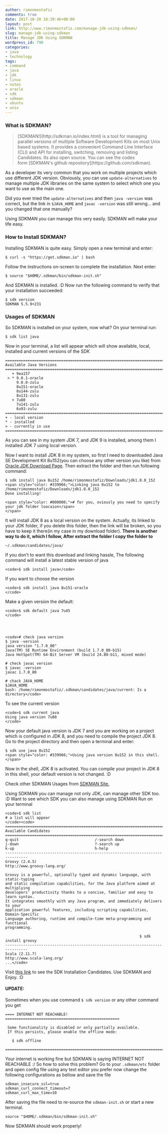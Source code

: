 ```yaml
---
author: rimonmostafiz
comments: true
date: 2017-10-20 18:39:46+00:00
layout: post
link: http://www.rimonmostafiz.com/manage-jdk-using-sdkman/
slug: manage-jdk-using-sdkman
title: Manage JDK Using SDKMAN
wordpress_id: 790
categories:
- java
- technology
tags:
- command
- java
- jdk
- linux
- notes
- oracle
- sdk
- sdkman
- ubuntu
- unix
---
```


### What is SDKMAN?




<blockquote>[SDKMAN!](http://sdkman.io/index.html) is a tool for managing parallel versions of multiple Software Development Kits on most Unix based systems. It provides a convenient Command Line Interface (CLI) and API for installing, switching, removing and listing Candidates. Its also open source. You can see the codes form [SDKMAN's github repository](https://github.com/sdkman).</blockquote>


As a developer its very common that you work on multiple projects which use different JDK version. Obviously, you can use `update-alternatives` to manage multiple JDK libraries on the same system to select which one you want to use as the main one.

Did you ever tried the `update-alternatives` and then `java -version` was correct, but the link in `$JAVA_HOME` and `javac -version` was still wrong... and you changed that one manually?

Using SDKMAN you can manage this very easily. SDKMAN will make your life easy.


### How to Install SDKMAN?


Installing SDKMAN is quite easy. Simply open a new terminal and enter:

    
    $ curl -s "https://get.sdkman.io" | bash


Follow the instructions on-screen to complete the installation. Next enter:

    
    $ source "$HOME/.sdkman/bin/sdkman-init.sh"


And SDKMAN is installed. :D
Now run the following command to verify that your installation succeeded:

    
    $ sdk version
    SDKMAN 5.5.9+231




### Usages of SDKMAN


So SDKMAN is installed on your system, now what?
On your terminal run:

    
    $ sdk list java


Now in your terminal, a list will appear which will show available, local, installed and current versions of the SDK

    
    ================================================================================
    Available Java Versions
    ================================================================================
       + 9ea157                                                                        
     > * 9.0.1-oracle                                                                  
         9.0.0-zulu                                                                    
         8u151-oracle                                                                  
         8u144-zulu                                                                    
         8u131-zulu                                                                    
       + 7u80                                                                          
         7u141-zulu                                                                    
         6u93-zulu                                                                                                   
    ================================================================================
    + - local version
    * - installed
    > - currently in use
    ================================================================================
    
    


As you can see in my system JDK 7, and JDK 9 is installed, among them I installed JDK 7 using local version.

Now I want to install JDK 8 in my system, so first I need to downloaded Java SE Development Kit 8u152(you can choose any other version you like) from [Oracle JDK Download Page](http://www.oracle.com/technetwork/java/javase/downloads/jdk8-downloads-2133151.html). Then extract the folder and then run following command:

    
    $ sdk install java 8u152 /home/rimonmostafiz/Downloads/jdk1.8.0_152
    <span style="color: #339966;">Linking java 8u152 to /home/rimonmostafiz/Downloads/jdk1.8.0_152
    Done installing!
    
    <span style="color: #000000;"># for you, oviously you need to specify your jdk folder loacaion</span>
    </span>


It will install JDK 8 as a local version on the system. Actually, its linked to your JDK folder, if you delete this folder, then the link will be broken, so you have to keep it there(in my case in my download folder).
**There is another way to do it, which I follow, After extract the folder I copy the folder to**

    
    ~/.sdkman/candidates/java/


If you don't to want this download and linking hassle, The following command will install a latest stable version of java

    
    <code>$ sdk install java</code>


If you want to choose the version

    
    <code>$ sdk install java 8u151-oracle
    </code>


Make a given version the default:

    
    <code>$ sdk default java 7u45
    </code>



    
    <code># check java version 
    $ java -version 
    java version "1.7.0_80" 
    Java(TM) SE Runtime Environment (build 1.7.0_80-b15) 
    Java HotSpot(TM) 64-Bit Server VM (build 24.80-b11, mixed mode) 
    
    # check javac version 
    $ javac -version 
    javac 1.7.0_80 
    
    # chack JAVA_HOME 
    $JAVA_HOME 
    bash: /home/rimonmostafiz/.sdkman/candidates/java/current: Is a directory</code>


To see the current version

    
    <code>$ sdk current java
    Using java version 7u80
    </code>


Now your default java version is JDK 7 and you are working on a project which is configured in JDK 8, and you need to compile the project JDK 8.
Go to the project directory and then open a terminal and enter:

    
    $ sdk use java 8u152
    <span style="color: #339966;">Using java version 8u152 in this shell.</span>


Now in the shell, JDK 8 is activated. You can compile your project in JDK 8 in this shell, your default version is not changed. :D

Check other SDKMAN Usages from [SDKMAN Site.](http://sdkman.io/usage.html)

Using SDKMAN you can manage not only JDK, can manage other SDK too. :D
Want to see which SDK you can also manage using SDKMAN
Run on your terminal

    
    <code>$ sdk list
    # a list will appear
    </code><code>
    ================================================================================
    Available Candidates
    ================================================================================
    q-quit                                  /-search down
    j-down                                  ?-search up
    k-up                                    h-help
    --------------------------------------------------------------------------------
    Groovy (2.4.5)                                       http://www.groovy-lang.org/
    
    Groovy is a powerful, optionally typed and dynamic language, with static-typing
    and static compilation capabilities, for the Java platform aimed at multiplying
    developers’ productivity thanks to a concise, familiar and easy to learn syntax.
    It integrates smoothly with any Java program, and immediately delivers to your
    application powerful features, including scripting capabilities, Domain-Specific
    Language authoring, runtime and compile-time meta-programming and functional
    programming.
    
                                                                $ sdk install groovy
    --------------------------------------------------------------------------------
    Scala (2.11.7)                                        http://www.scala-lang.org/
    ...</code>


Visit [this link](http://sdkman.io/sdks.html) to see the SDK Installation Candidates.
Use SDKMAN and Enjoy. :D


#### UPDATE:


Sometimes when you use command `$ sdk version` or any other command you get

    
    ==== INTERNET NOT REACHABLE! ===================================================
    
     Some functionality is disabled or only partially available.
     If this persists, please enable the offline mode:
    
       $ sdk offline
    
    ================================================================================


Your internet is working fine but SDKMAN is saying INTERNET NOT REACHABLE :/
So how to solve this problem?
Go to your `.sdkman/etc` folder and open config file using any text editor you prefer
now change the following configurations as bellow and save the file

    
    sdkman_insecure_ssl=true
    sdkman_curl_connect_timeout=7
    sdkman_curl_max_time=10
    


After saving the file need to re-source the `sdkman-init.sh` or start a new terminal.

    
    source "$HOME/.sdkman/bin/sdkman-init.sh"


Now SDKMAN should work properly!
